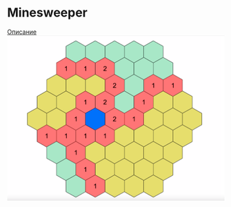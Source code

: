 # Minesweeper
[Описание](https://github.com/OzerovaDaria/py_project/issues/2)  
![макет](макет01.png)
